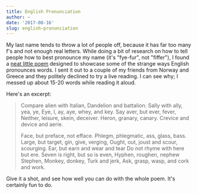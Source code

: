 ```yaml
---
title: English Pronunciation
author: ~
date: '2017-08-16'
slug: english-pronunciation
---
```


My last name tends to throw a lot of people off, because it has far too many f's and not enough real letters. While doing a bit of research on how to tell people how to best pronounce my name (it's "fye-fur", not "fiffer"), I found a [neat little poem](http://ncf.idallen.com/english.html) designed to showcase some of the strange ways English pronounces words. I sent it out to a couple of my friends from Norway and Greece and they politely declined to try a live reading. I can see why; I messed up about 15-20 words while reading it aloud.

Here's an excerpt:

>Compare alien with Italian,
>Dandelion and battalion.
>Sally with ally, yea, ye,
>Eye, I, ay, aye, whey, and key.
>Say aver, but ever, fever,
>Neither, leisure, skein, deceiver.
>Heron, granary, canary.
>Crevice and device and aerie.
>
>Face, but preface, not efface.
>Phlegm, phlegmatic, ass, glass, bass.
>Large, but target, gin, give, verging,
>Ought, out, joust and scour, scourging.
>Ear, but earn and wear and tear
>Do not rhyme with here but ere.
>Seven is right, but so is even,
>Hyphen, roughen, nephew Stephen,
>Monkey, donkey, Turk and jerk,
>Ask, grasp, wasp, and cork and work.

Give it a shot, and see how well you can do with the whole poem. It's certainly fun to do.
